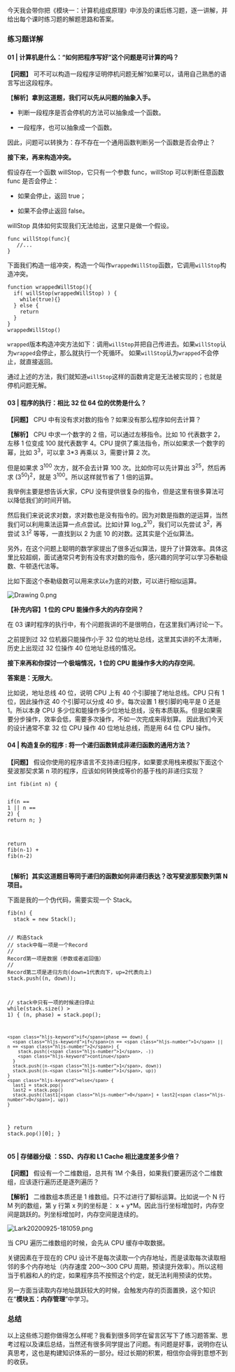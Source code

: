 <p data-nodeid="929" class="">今天我会带你把《模块一：计算机组成原理》中涉及的课后练习题，逐一讲解，并给出每个课时练习题的解题思路和答案。</p>
<h3 data-nodeid="930">练习题详解</h3>
<h4 data-nodeid="931">01 | 计算机是什么：“如何把程序写好”这个问题是可计算的吗？</h4>
<p data-nodeid="932"><strong data-nodeid="995">【问题】</strong> 可不可以构造一段程序证明停机问题无解?如果可以，请用自己熟悉的语言写出这段程序。</p>
<p data-nodeid="3943" class="">【<strong data-nodeid="3952">解析</strong>】<strong data-nodeid="3953">拿到这道题，我们可以先从问题的抽象入手。</strong></p>






<ul data-nodeid="935">
<li data-nodeid="936">
<p data-nodeid="937">判断一段程序是否会停机的方法可以抽象成一个函数。</p>
</li>
<li data-nodeid="938">
<p data-nodeid="939" class="">一段程序，也可以抽象成一个函数。</p>
</li>
</ul>
<p data-nodeid="940">因此，问题可以转换为：存不存在一个通用函数判断另一个函数是否会停止？</p>
<p data-nodeid="941"><strong data-nodeid="1010">接下来，再来构造冲突。</strong></p>
<p data-nodeid="942">假设存在一个函数 willStop，它只有一个参数 func，willStop 可以判断任意函数 func 是否会停止：</p>
<ul data-nodeid="943">
<li data-nodeid="944">
<p data-nodeid="945">如果会停止，返回 true；</p>
</li>
<li data-nodeid="946">
<p data-nodeid="947">如果不会停止返回 false。</p>
</li>
</ul>
<p data-nodeid="948">willStop 具体如何实现我们无法给出，这里只是做一个假设。</p>
<pre class="lang-java" data-nodeid="949"><code data-language="java"><span class="hljs-function">func <span class="hljs-title">willStop</span><span class="hljs-params">(func)</span></span>{
   <span class="hljs-comment">//...</span>
}
</code></pre>
<p data-nodeid="950">下面我们构造一组冲突，构造一个叫作<code data-backticks="1" data-nodeid="1016">wrappedWillStop</code>函数，它调用<code data-backticks="1" data-nodeid="1018">willStop</code>构造冲突。</p>
<pre class="lang-java" data-nodeid="951"><code data-language="java"><span class="hljs-function">function <span class="hljs-title">wrappedWillStop</span><span class="hljs-params">()</span></span>{
  <span class="hljs-keyword">if</span>( willStop(wrappedWillStop) ) {
    <span class="hljs-keyword">while</span>(<span class="hljs-keyword">true</span>){}
  } <span class="hljs-keyword">else</span> {
    <span class="hljs-keyword">return</span>
  }
}
wrappedWillStop()
</code></pre>
<p data-nodeid="952"><code data-backticks="1" data-nodeid="1020">wrapped</code>版本构造冲突方法如下：调用<code data-backticks="1" data-nodeid="1022">willStop</code>并把自己传进去。如果<code data-backticks="1" data-nodeid="1024">willStop</code>认为<code data-backticks="1" data-nodeid="1026">wrapped</code>会停止，那么就执行一个死循环。 如果<code data-backticks="1" data-nodeid="1028">willStop</code>认为<code data-backticks="1" data-nodeid="1030">wrapped</code>不会停止，就直接返回。</p>
<p data-nodeid="953">通过上述的方法，我们就知道<code data-backticks="1" data-nodeid="1033">willStop</code>这样的函数肯定是无法被实现的；也就是停机问题无解。</p>
<h4 data-nodeid="954">03 | 程序的执行：相比 32 位 64 位的优势是什么？</h4>
<p data-nodeid="955"><strong data-nodeid="1042">【问题】</strong> CPU 中有没有求对数的指令？如果没有那么程序如何去计算？</p>
<p data-nodeid="956"><strong data-nodeid="1053">【解析】</strong> CPU 中求一个数字的 2 倍，可以通过左移指令。比如 10 代表数字 2，左移 1 位变成 100 就代表数字 4。CPU 提供了乘法指令，所以如果求一个数字的幂，比如 3<sup>3</sup>，可以拿 3*3 再乘以 3，需要计算 2 次。</p>
<p data-nodeid="957">但是如果求 3<sup>100</sup> 次方，就不会去计算 100 次。比如你可以先计算出 3<sup>25</sup>，然后再求 (3<sup>50</sup>)<sup>2</sup>，就是 3<sup>100</sup>。所以这样就节省了 1 倍的运算。</p>
<p data-nodeid="958">我举例主要是想告诉大家，CPU 没有提供很复杂的指令，但是这里有很多算法可以降低我们的时间开销。</p>
<p data-nodeid="959">然后我们来说说求对数，求对数也是没有指令的。因为对数是指数的逆运算，当然我们可以利用乘法运算一点点尝试。比如计算 log_2<sup>10</sup>，我们可以先尝试 3<sup>2</sup>，再尝试 3.1<sup>2</sup> 等等，一直找到以 2 为底 10 的对数。这其实是个近似算法。</p>
<p data-nodeid="960">另外，在这个问题上聪明的数学家提出了很多近似算法，提升了计算效率。具体这里比较超纲，面试通常只考到有没有求对数的指令，感兴趣的同学可以学习泰勒级数、牛顿迭代法等。</p>
<p data-nodeid="1855">比如下面这个泰勒级数可以用来求以<code data-backticks="1" data-nodeid="1858">e</code>为底的对数，可以进行相似运算。</p>
<p data-nodeid="1856"><img src="https://s0.lgstatic.com/i/image/M00/57/F6/Ciqc1F9twiuAbp_aAAAe6lkGtXY531.png" alt="Drawing 0.png" data-nodeid="1862"></p>




<p data-nodeid="964"><strong data-nodeid="1102">【补充内容】1 位的 CPU 能操作多大的内存空间？</strong></p>
<p data-nodeid="965">在 03 课时程序的执行中，有个问题我讲的不是很明白，在这里我们再讨论一下。</p>
<p data-nodeid="966">之前提到过 32 位机器只能操作小于 32 位的地址总线，这里其实讲的不太清晰，历史上出现过 32 位操作 40 位地址总线的情况。</p>
<p data-nodeid="967"><strong data-nodeid="1109">接下来再和你探讨一个极端情况，1 位的 CPU 能操作多大的内存空间</strong>。</p>
<p data-nodeid="968"><strong data-nodeid="1114">答案是：无限大</strong>。</p>
<p data-nodeid="969">比如说，地址总线 40 位，说明 CPU 上有 40 个引脚接了地址总线。CPU 只有 1 位，因此操作这 40 个引脚可以分成 40 步。每次设置 1 根引脚的电平是 0 还是 1。所以本身 CPU 多少位和能操作多少位地址总线，没有本质联系。但是如果需要分步操作，效率会低，需要多次操作，不如一次完成来得划算。 因此我们今天的设计通常不拿 32 位 CPU 操作 40 位地址总线，而是用 64 位 CPU 操作。</p>
<h4 data-nodeid="970">04 | 构造复杂的程序 : 将一个递归函数转成非递归函数的通用方法？</h4>
<p data-nodeid="971"><strong data-nodeid="1123">【问题】</strong> 假设你使用的程序语言不支持递归程序，如果要求用栈来模拟下面这个斐波那契求第 n 项的程序，应该如何转换成等价的基于栈的非递归实现？</p>
<pre class="lang-java" data-nodeid="972"><code data-language="java"><span class="hljs-function"><span class="hljs-keyword">int</span> <span class="hljs-title">fib</span><span class="hljs-params">(<span class="hljs-keyword">int</span> n)</span> </span>{

 <span class="hljs-keyword">if</span>(n == <span class="hljs-number">1</span> || n == <span class="hljs-number">2</span>) { <span class="hljs-keyword">return</span> n; }
 
  <span class="hljs-keyword">return</span> fib(n-<span class="hljs-number">1</span>) + fib(n-<span class="hljs-number">2</span>)
</code></pre>
<p data-nodeid="6734" class="">【<strong data-nodeid="6743">解析</strong>】<strong data-nodeid="6744">其实这道题目等同于递归的函数如何非递归表达？改写斐波那契数列第 N 项目。</strong></p>







<p data-nodeid="975">下面是我的一个伪代码，需要实现一个 Stack。</p>
<pre class="lang-java" data-nodeid="976"><code data-language="java">fib(n) {
  stack = <span class="hljs-keyword">new</span> Stack();

  <span class="hljs-comment">// 构造Stack</span>
  <span class="hljs-comment">// stack中每一项是一个Record</span>
  <span class="hljs-comment">// Record第一项是数据（参数或者返回值）</span>
  <span class="hljs-comment">// Record第二项是递归方向(down=1代表向下，up=2代表向上)</span>
  stack.push((n, down));

  <span class="hljs-comment">// stack中只有一项的时候递归停止</span>
  <span class="hljs-keyword">while</span>(stack.size() &gt; <span class="hljs-number">1</span>) {
    (n, phase) = stack.pop();

    <span class="hljs-keyword">if</span>(phase == down) {
      <span class="hljs-keyword">if</span>(n == <span class="hljs-number">1</span> || n == <span class="hljs-number">2</span>) {
        stack.push((<span class="hljs-number">1</span>, -))
        <span class="hljs-keyword">continue</span>
      }
      stack.push((n-<span class="hljs-number">1</span>, down))
      stack.push((n-<span class="hljs-number">1</span>, up))
    }
    <span class="hljs-keyword">else</span> {
      last1 = stack.pop()
      last2 = stack.pop()
      stack.push((last1[<span class="hljs-number">0</span>] + last2[<span class="hljs-number">0</span>], up))
    }
  }
  <span class="hljs-keyword">return</span> stack.pop()[<span class="hljs-number">0</span>];
}
</code></pre>
<h4 data-nodeid="977">05 | 存储器分级 ：SSD、内存和 L1 Cache 相比速度差多少倍？</h4>
<p data-nodeid="978" class="te-preview-highlight"><strong data-nodeid="1140">【问题】</strong> 假设有一个二维数组，总共有 1M 个条目，如果我们要遍历这个二维数组，应该逐行遍历还是逐列遍历？</p>
<p data-nodeid="979"><strong data-nodeid="1147">【解析】</strong> 二维数组本质还是 1 维数组。只不过进行了脚标运算。比如说一个 N 行 M 列的数组，第 y 行第 x 列的坐标是： x + y*M。因此当行坐标增加时，内存空间是跳跃的。列坐标增加时，内存空间是连续的。</p>
<p data-nodeid="980"><img src="https://s0.lgstatic.com/i/image/M00/57/F6/Ciqc1F9twnCAUTt4AACDLWAQvC4277.png" alt="Lark20200925-181059.png" data-nodeid="1150"></p>
<p data-nodeid="981">当 CPU 遍历二维数组的时候，会先从 CPU 缓存中取数据。</p>
<p data-nodeid="982">关键因素在于现在的 CPU 设计不是每次读取一个内存地址，而是读取每次读取相邻的多个内存地址（内存速度 200～300 CPU 周期，预读提升效率）。所以这相当于机器和人的约定，如果程序员不按照这个约定，就无法利用预读的优势。</p>
<p data-nodeid="983">另一方面当读取内存地址跳跃较大的时候，会触发内存的页面置换，这个知识在“<strong data-nodeid="1158">模块五：内存管理</strong>”中学习。</p>
<h3 data-nodeid="984">总结</h3>
<p data-nodeid="985" class="">以上这些练习题你做得怎么样呢？我看到很多同学在留言区写下了练习题答案、思考过程以及课后总结，当然还有很多同学提出了问题。有问题是好事，说明你在认真思考，这也是构建知识体系的一部分。经过长期的积累，相信你会得到意想不到的收获。</p>

